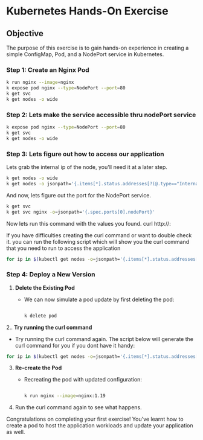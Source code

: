 # Kubernetes Hands-On Exercise

 

## Objective

The purpose of this exercise is to gain hands-on experience in creating a simple ConfigMap, Pod, and a NodePort service in Kubernetes.
 

### Step 1: Create an Nginx Pod


```bash
k run nginx --image=nginx
k expose pod nginx --type=NodePort --port=80
k get svc
k get nodes -o wide
 ```
 

### Step 2: Lets make the service accessible thru nodePort service

  ```bash
k expose pod nginx --type=NodePort --port=80
k get svc
k get nodes -o wide
  ```

### Step 3: Lets figure out how to access our application

 Lets grab the internal ip of the node, you'll need it at a later step.

 ```bash
k get nodes -o wide
k get nodes -o jsonpath='{.items[*].status.addresses[?(@.type=="InternalIP")].address}'
  ```
 And now, lets figure out the port for the NodePort service.
 ```bash
k get svc
k get svc nginx -o=jsonpath='{.spec.ports[0].nodePort}'
  ```
Now lets run this command with the values you found.
curl http://<node-ip>:<node-port>

If you have difficulties creating the curl command or want to double check it. you can run the following script which will show you the curl command that you need to run to access the application

```bash
for ip in $(kubectl get nodes -o=jsonpath='{.items[*].status.addresses[?(@.type=="InternalIP")].address}'); do port=$(kubectl get svc nginx -o=jsonpath='{.spec.ports[0].nodePort}'); echo "curl http://$ip:$port"; done
```

### Step 4: Deploy a New Version

 

1. **Delete the Existing Pod**

   - We can now simulate a pod update by first deleting the pod:

     ```bash

     k delete pod

     ```

2.. **Try running the curl command**

   - Try running the curl command again.
The script below will generate the curl command for you if you dont have it handy:

 ```bash
for ip in $(kubectl get nodes -o=jsonpath='{.items[*].status.addresses[?(@.type=="InternalIP")].address}'); do port=$(kubectl get svc nginx -o=jsonpath='{.spec.ports[0].nodePort}'); echo "curl http://$ip:$port"; done
```
 

3. **Re-create the Pod**

   - Recreating the pod with updated configuration:

 

     ```bash

     k run nginx --image=nginx:1.19

     ```

 4. Run the curl command again to see what happens.


 

Congratulations on completing your first exercise! You've learnt how to create a pod to host the application workloads and update your application as well.
